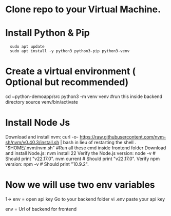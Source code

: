 # Clone repo to your Virtual Machine.
# Install Python & Pip
      sudo apt update 
      sudo apt install -y python3 python3-pip python3-venv
# Create a virtual environment ( Optional but recommended)
   cd ~python-demoapp/src
   python3 -m venv venv               #run this inside backend directory
   source venv/bin/activate
# Install Node Js 
 Download and install nvm:
    curl -o- https://raw.githubusercontent.com/nvm-sh/nvm/v0.40.3/install.sh | bash
in lieu of restarting the shell
    \. "$HOME/.nvm/nvm.sh"                                                   #Run all these cmd inside frontend folder
    Download and install Node.js:
nvm install 22
     Verify the Node.js version:
node -v # Should print "v22.17.0".
     nvm current # Should print "v22.17.0". 
Verify npm version:
     npm -v # Should print "10.9.2".

# Now we will use two env variables 
  1-> env = open api key
    Go to your backend folder 
      vi .env
        paste your api key

        
   env = Url of backend for frontend 

   
